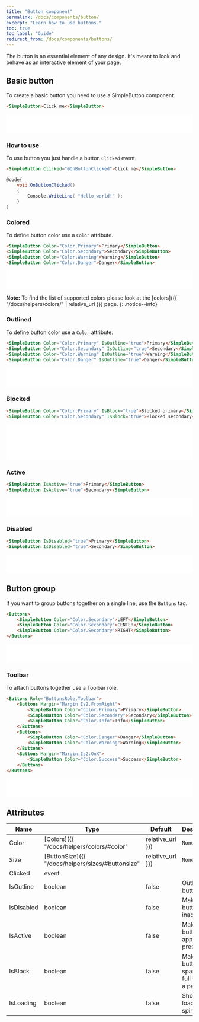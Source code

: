 ```yaml
---
title: "Button component"
permalink: /docs/components/button/
excerpt: "Learn how to use buttons."
toc: true
toc_label: "Guide"
redirect_from: /docs/components/buttons/
---
```


The button is an essential element of any design. It's meant to look and behave as an interactive element of your page.

## Basic button

To create a basic button you need to use a SimpleButton component.

```html
<SimpleButton>Click me</SimpleButton>
```

<iframe src="/examples/buttons/basic/" frameborder="0" scrolling="no" style="width:100%;height:50px;"></iframe>

### How to use

To use button you just handle a button `Clicked` event.

```html
<SimpleButton Clicked="@OnButtonClicked">Click me</SimpleButton>
```

```cs
@code{
    void OnButtonClicked()
    {
        Console.WriteLine( "Hello world!" );
    }
}
```

### Colored

To define button color use a `Color` attribute.

```html
<SimpleButton Color="Color.Primary">Primary</SimpleButton>
<SimpleButton Color="Color.Secondary">Secondary</SimpleButton>
<SimpleButton Color="Color.Warning">Warning</SimpleButton>
<SimpleButton Color="Color.Danger">Danger</SimpleButton>
```

<iframe src="/examples/buttons/colors/" frameborder="0" scrolling="no" style="width:100%;height:50px;"></iframe>

**Note:** To find the list of supported colors please look at the [colors]({{ "/docs/helpers/colors/" | relative_url }}) page.
{: .notice--info}

### Outlined

To define button color use a `Color` attribute.

```html
<SimpleButton Color="Color.Primary" IsOutline="true">Primary</SimpleButton>
<SimpleButton Color="Color.Secondary" IsOutline="true">Secondary</SimpleButton>
<SimpleButton Color="Color.Warning" IsOutline="true">Warning</SimpleButton>
<SimpleButton Color="Color.Danger" IsOutline="true">Danger</SimpleButton>
```

<iframe src="/examples/buttons/outlined/" frameborder="0" scrolling="no" style="width:100%;height:50px;"></iframe>

### Blocked

```html
<SimpleButton Color="Color.Primary" IsBlock="true">Blocked primary</SimpleButton>
<SimpleButton Color="Color.Secondary" IsBlock="true">Blocked secondary</SimpleButton>
```

<iframe src="/examples/buttons/block/" frameborder="0" scrolling="no" style="width:100%;height:95px;"></iframe>

### Active

```html
<SimpleButton IsActive="true">Primary</SimpleButton>
<SimpleButton IsActive="true">Secondary</SimpleButton>
```

<iframe src="/examples/buttons/active/" frameborder="0" scrolling="no" style="width:100%;height:50px;"></iframe>

### Disabled

```html
<SimpleButton IsDisabled="true">Primary</SimpleButton>
<SimpleButton IsDisabled="true">Secondary</SimpleButton>
```

<iframe src="/examples/buttons/disabled/" frameborder="0" scrolling="no" style="width:100%;height:50px;"></iframe>

## Button group

If you want to group buttons together on a single line, use the `Buttons` tag.

```html
<Buttons>
    <SimpleButton Color="Color.Secondary">LEFT</SimpleButton>
    <SimpleButton Color="Color.Secondary">CENTER</SimpleButton>
    <SimpleButton Color="Color.Secondary">RIGHT</SimpleButton>
</Buttons>
```

<iframe src="/examples/buttons/buttongroup/" frameborder="0" scrolling="no" style="width:100%;height:50px;"></iframe>

### Toolbar

To attach buttons together use a Toolbar role.

```html
<Buttons Role="ButtonsRole.Toolbar">
    <Buttons Margin="Margin.Is2.FromRight">
        <SimpleButton Color="Color.Primary">Primary</SimpleButton>
        <SimpleButton Color="Color.Secondary">Secondary</SimpleButton>
        <SimpleButton Color="Color.Info">Info</SimpleButton>
    </Buttons>
    <Buttons>
        <SimpleButton Color="Color.Danger">Danger</SimpleButton>
        <SimpleButton Color="Color.Warning">Warning</SimpleButton>
    </Buttons>
    <Buttons Margin="Margin.Is2.OnX">
        <SimpleButton Color="Color.Success">Success</SimpleButton>
    </Buttons>
</Buttons>
```

<iframe src="/examples/buttons/buttontoolbar/" frameborder="0" scrolling="no" style="width:100%;height:50px;"></iframe>

## Attributes

| Name       | Type                                                                    | Default | Description                                          |
|------------|-------------------------------------------------------------------------|---------|------------------------------------------------------|
| Color      | [Colors]({{ "/docs/helpers/colors/#color" | relative_url }})            | `None`  | Component visual or contextual style variants        |
| Size       | [ButtonSize]({{ "/docs/helpers/sizes/#buttonsize" | relative_url }})    | `None`  | Button size variations                               |
| Clicked    | event                                                                   |         |                                                      |
| IsOutline  | boolean                                                                 | false   | Outlined button                                      |
| IsDisabled | boolean                                                                 | false   | Makes button look inactive.                          |
| IsActive   | boolean                                                                 | false   | Makes the button to appear as pressed.               |
| IsBlock    | boolean                                                                 | false   | Makes the button to span the full width of a parent. |
| IsLoading  | boolean                                                                 | false   | Shows the loading spinner.                           |